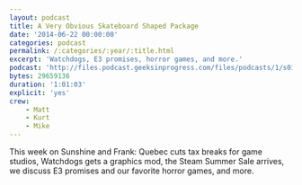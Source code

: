 ```yaml
---
layout: podcast
title: A Very Obvious Skateboard Shaped Package
date: '2014-06-22 00:00:00'
categories: podcast
permalink: /:categories/:year/:title.html
excerpt: 'Watchdogs, E3 promises, horror games, and more.'
podcast: 'http://files.podcast.geeksinprogress.com/files/podcasts/1/s01e07_SkateboardShapedPackage.mp3'
bytes: 29659136
duration: '1:01:03'
explicit: 'yes'
crew:
    - Matt
    - Kurt
    - Mike
---
```


This week on Sunshine and Frank: Quebec cuts tax breaks for game studios, Watchdogs gets a graphics mod, the Steam Summer Sale arrives, we discuss E3 promises and our favorite horror games, and more.
